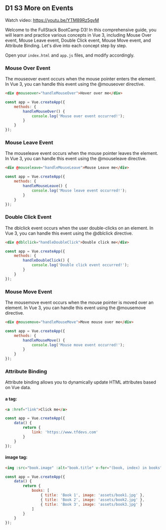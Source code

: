 ## D1 S3 More on Events

Watch video: https://youtu.be/YTM89Rz5gvM

Welcome to the FullStack BootCamp D3! In this comprehensive guide, you will learn and practice various concepts in Vue 3, including Mouse Over event, Mouse Leave event, Double Click event, Mouse Move event, and Attribute Binding. Let's dive into each concept step by step.

Open your `index.html` and `app.js` files, and modify accordingly.

### Mouse Over Event

The mouseover event occurs when the mouse pointer enters the element. In Vue 3, you can handle this event using the @mouseover directive.
```html
<div @mouseover="handleMouseOver">Hover over me</div>
```
```javascript
const app = Vue.createApp({
    methods: {
        handleMouseOver() {
            console.log('Mouse over event occurred!');
        }
    }
});
```

### Mouse Leave Event

The mouseleave event occurs when the mouse pointer leaves the element. In Vue 3, you can handle this event using the @mouseleave directive.
```html
<div @mouseleave="handleMouseLeave">Mouse Leave me</div>
```
```javascript
const app = Vue.createApp({
    methods: {
        handleMouseLeave() {
            console.log('Mouse leave event occurred!');
        }
    }
});
```

### Double Click Event

The dblclick event occurs when the user double-clicks on an element. In Vue 3, you can handle this event using the @dblclick directive.
```html
<div @dblclick="handleDoubleClick">Double click me</div>
```
```javascript
const app = Vue.createApp({
    methods: {
        handleDoubleClick() {
            console.log('Double click event occurred!');
        }
    }
});
```
### Mouse Move Event

The mousemove event occurs when the mouse pointer is moved over an element. In Vue 3, you can handle this event using the @mousemove directive.

```html
<div @mousemove="handleMouseMove">Move mouse over me</div>
```
```javascript
const app = Vue.createApp({
    methods: {
        handleMouseMove() {
            console.log('Mouse move event occurred!');
        }
    }
});
```

### Attribute Binding
Attribute binding allows you to dynamically update HTML attributes based on Vue data.

#### a tag:
```html
<a :href="link">Click me</a>
```
```javascript
const app = Vue.createApp({
    data() {
        return {
            link: 'https://www.tfdevs.com'
        }
    }
});
```

#### image tag:
```html
<img :src="book.image" :alt="book.title" v-for="(book, index) in books" :key="index">
```
```javascript
const app = Vue.createApp({
    data() {
        return {
            books: [
                { title: 'Book 1', image: 'assets/book1.jpg' },
                { title: 'Book 2', image: 'assets/book2.jpg' },
                { title: 'Book 3', image: 'assets/book3.jpg' }
            ]
        }
    }
});
```